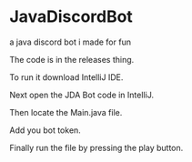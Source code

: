 # JavaDiscordBot
a java discord bot i made for fun

The code is in the releases thing.

To run it download IntelliJ IDE.

Next open the JDA Bot code in IntelliJ.

Then locate the Main.java file.

Add you bot token.

Finally run the file by pressing the play button.
